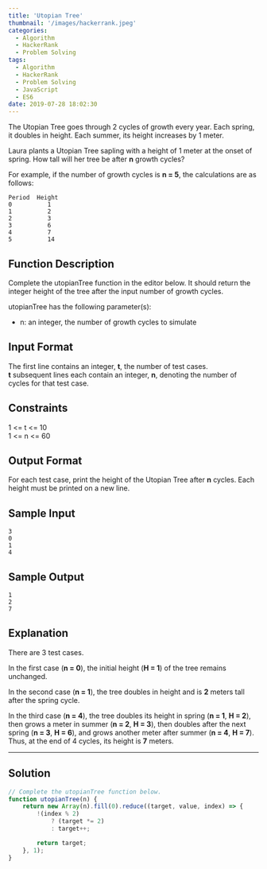 ```yaml
---
title: 'Utopian Tree'
thumbnail: '/images/hackerrank.jpeg'
categories:
  - Algorithm
  - HackerRank
  - Problem Solving
tags:
  - Algorithm
  - HackerRank
  - Problem Solving
  - JavaScript
  - ES6
date: 2019-07-28 18:02:30
---
```


The Utopian Tree goes through 2 cycles of growth every year. Each spring, it doubles in height. Each summer, its height increases by 1 meter.

Laura plants a Utopian Tree sapling with a height of 1 meter at the onset of spring. How tall will her tree be after **n** growth cycles?

For example, if the number of growth cycles is **n = 5**, the calculations are as follows:<br/>

```
Period  Height
0          1
1          2
2          3
3          6
4          7
5          14
```

<!-- more -->

## Function Description

Complete the utopianTree function in the editor below. It should return the integer height of the tree after the input number of growth cycles.

utopianTree has the following parameter(s):

- n: an integer, the number of growth cycles to simulate

## Input Format

The first line contains an integer, **t**, the number of test cases. <br/>
**t** subsequent lines each contain an integer, **n**, denoting the number of cycles for that test case.
 
## Constraints 

1 <= t <= 10 <br/>
1 <= n <= 60 

## Output Format

For each test case, print the height of the Utopian Tree after **n** cycles. Each height must be printed on a new line.

## Sample Input 

```
3
0
1
4
```

## Sample Output 

```
1
2
7
```

## Explanation 

There are 3 test cases.

In the first case (**n = 0**), the initial height (**H = 1**) of the tree remains unchanged.

In the second case (**n = 1**), the tree doubles in height and is **2** meters tall after the spring cycle.

In the third case (**n = 4**), the tree doubles its height in spring (**n = 1**, **H = 2**), then grows a meter in summer (**n = 2**, **H = 3**), then doubles after the next spring (**n = 3**, **H = 6**), and grows another meter after summer (**n = 4**, **H = 7**). Thus, at the end of 4 cycles, its height is **7** meters.

---

## Solution

```javascript
// Complete the utopianTree function below.
function utopianTree(n) {
    return new Array(n).fill(0).reduce((target, value, index) => {
        !(index % 2)
            ? (target *= 2)
            : target++;

        return target;
    }, 1);
}
```
